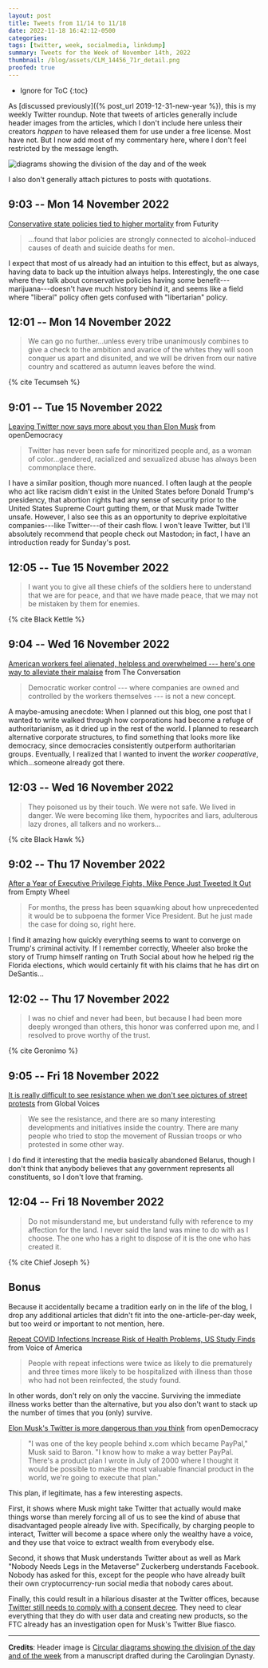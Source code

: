 ```yaml
---
layout: post
title: Tweets from 11/14 to 11/18
date: 2022-11-18 16:42:12-0500
categories:
tags: [twitter, week, socialmedia, linkdump]
summary: Tweets for the Week of November 14th, 2022
thumbnail: /blog/assets/CLM_14456_71r_detail.png
proofed: true
---
```


* Ignore for ToC
{:toc}

As [discussed previously]({% post_url 2019-12-31-new-year %}), this is my weekly Twitter roundup.  Note that tweets of articles generally include header images from the articles, which I don't include here unless their creators *happen* to have released them for use under a free license.  Most have not.  But I now add most of my commentary here, where I don't feel restricted by the message length.

![diagrams showing the division of the day and of the week](/blog/assets/CLM_14456_71r_detail.png "diagrams showing the division of the day and of the week")

I also don't generally attach pictures to posts with quotations.

## 9:03 -- Mon 14 November 2022

[<i class="fab fa-twitter-square"></i>](https://jcolag.github.io/twitter/1592156144834793472) [Conservative state policies tied to higher mortality](https://www.futurity.org/conservative-state-policies-mortality-2825232-2/) from Futurity

 > ...found that labor policies are strongly connected to alcohol-induced causes of death and suicide deaths for men.

I expect that most of us already had an intuition to this effect, but as always, having data to back up the intuition always helps.  Interestingly, the one case where they talk about conservative policies having some benefit---marijuana---doesn't have much history behind it, and seems like a field where "liberal" policy often gets confused with "libertarian" policy.

## 12:01 -- Mon 14 November 2022

[<i class="fab fa-twitter-square"></i>](https://jcolag.github.io/twitter/1592200939468771328)

 > We can go no further...unless every tribe unanimously combines to give a check to the ambition and avarice of the whites they will soon conquer us apart and disunited, and we will be driven from our native country and scattered as autumn leaves before the wind.

{% cite Tecumseh %}

## 9:01 -- Tue 15 November 2022

[<i class="fab fa-twitter-square"></i>](https://jcolag.github.io/twitter/1592518029203554305) [Leaving Twitter now says more about you than Elon Musk](https://www.opendemocracy.net/en/twitter-blue-ticks-elon-musk-white-people-leaving/) from openDemocracy

 > Twitter has never been safe for minoritized people and, as a woman of color...gendered, racialized and sexualized abuse has always been commonplace there.

I have a similar position, though more nuanced.  I often laugh at the people who act like racism didn't exist in the United States before Donald Trump's presidency, that abortion rights had any sense of security prior to the United States Supreme Court gutting them, or that Musk made Twitter unsafe.  However, I also see this as an opportunity to deprive exploitative companies---like Twitter---of their cash flow.  I won't leave Twitter, but I'll absolutely recommend that people check out Mastodon; in fact, I have an introduction ready for Sunday's post.

## 12:05 -- Tue 15 November 2022

[<i class="fab fa-twitter-square"></i>](https://jcolag.github.io/twitter/1592564334244245504)

 > I want you to give all these chiefs of the soldiers here to understand that we are for peace, and that we have made peace, that we may not be mistaken by them for enemies.

{% cite Black Kettle %}

## 9:04 -- Wed 16 November 2022

[<i class="fab fa-twitter-square"></i>](https://jcolag.github.io/twitter/1592881172073353217) [American workers feel alienated, helpless and overwhelmed --- here's one way to alleviate their malaise](https://theconversation.com/american-workers-feel-alienated-helpless-and-overwhelmed-heres-one-way-to-alleviate-their-malaise-192389) from The Conversation

 > Democratic worker control --- where companies are owned and controlled by the workers themselves --- is not a new concept.

A maybe-amusing anecdote:  When I planned out this blog, one post that I wanted to write walked through how corporations had become a refuge of authoritarianism, as it dried up in the rest of the world.  I planned to research alternative corporate structures, to find something that looks more like democracy, since democracies consistently outperform authoritarian groups.  Eventually, I realized that I wanted to invent the *worker cooperative*, which...someone already got there.

## 12:03 -- Wed 16 November 2022

[<i class="fab fa-twitter-square"></i>](https://jcolag.github.io/twitter/1592926219070078976)

 > They poisoned us by their touch. We were not safe. We lived in danger. We were becoming like them, hypocrites and liars, adulterous lazy drones, all talkers and no workers...

{% cite Black Hawk %}

## 9:02 -- Thu 17 November 2022

[<i class="fab fa-twitter-square"></i>](https://jcolag.github.io/twitter/1593243056395935745) [After a Year of Executive Privilege Fights, Mike Pence Just Tweeted It Out](https://www.emptywheel.net/2022/11/10/after-a-year-of-executive-privilege-fights-mike-pence-just-tweeted-it-out/) from Empty Wheel

 > For months, the press has been squawking about how unprecedented it would be to subpoena the former Vice President. But he just made the case for doing so, right here.

I find it amazing how quickly everything seems to want to converge on Trump's criminal activity.  If I remember correctly, Wheeler also broke the story of Trump himself ranting on Truth Social about how he helped rig the Florida elections, which would certainly fit with his claims that he has dirt on DeSantis...

## 12:02 -- Thu 17 November 2022

[<i class="fab fa-twitter-square"></i>](https://jcolag.github.io/twitter/1593288354899951617)

 > I was no chief and never had been, but because I had been more deeply wronged than others, this honor was conferred upon me, and I resolved to prove worthy of the trust.

{% cite Geronimo %}

## 9:05 -- Fri 18 November 2022

[<i class="fab fa-twitter-square"></i>](https://jcolag.github.io/twitter/1593606199349493767) [It is really difficult to see resistance when we don't see pictures of street protests](https://globalvoices.org/2022/11/10/it-is-really-difficult-to-see-resistance-when-we-dont-see-pictures-of-street-protests-interview-with-belarusian-activist-hanna-liubakova/) from Global Voices

 > We see the resistance, and there are so many interesting developments and initiatives inside the country.  There are many  people who tried to stop the movement of Russian troops or who protested in some other way.

I do find it interesting that the media basically abandoned Belarus, though I don't think that anybody believes that any government represents all constituents, so I don't love that framing.

## 12:04 -- Fri 18 November 2022

[<i class="fab fa-twitter-square"></i>](https://jcolag.github.io/twitter/1593651246082162693)

 > Do not misunderstand me, but understand fully with reference to my affection for the land. I never said the land was mine to do with as I choose. The one who has a right to dispose of it is the one who has created it.

{% cite Chief Joseph %}

## Bonus

Because it accidentally became a tradition early on in the life of the blog, I drop any additional articles that didn't fit into the one-article-per-day week, but too weird or important to not mention, here.

<i class="fas fa-square"></i> [Repeat COVID Infections Increase Risk of Health Problems, US Study Finds](https://www.voanews.com/a/repeat-covid-infections-increase-risk-of-health-problems-us-study-finds-/6829204.html) from Voice of America

 > People with repeat infections were twice as likely to die prematurely and three times more likely to be hospitalized with illness than those who had not been reinfected, the study found.

In other words, don't rely on only the vaccine.  Surviving the immediate illness works better than the alternative, but you also don't want to stack up the number of times that you (only) survive.

<i class="fas fa-square"></i> [Elon Musk's Twitter is more dangerous than you think](https://www.opendemocracy.net/en/elon-musk-twitter-dangerous-democracy-fintech-bank/) from openDemocracy

 > "I was one of the key people behind x.com which became PayPal," Musk said to Baron. "I know how to make a way better PayPal. There's a product plan I wrote in July of 2000 where I thought it would be possible to make the most valuable financial product in the world, we're going to execute that plan."

This plan, if legitimate, has a few interesting aspects.

First, it shows where Musk might take Twitter that actually would make things worse than merely forcing all of us to see the kind of abuse that disadvantaged people already live with.  Specifically, by charging people to interact, Twitter will become a space where only the wealthy have a voice, and they use that voice to extract wealth from everybody else.

Second, it shows that Musk understands Twitter about as well as Mark "Nobody Needs Legs in the Metaverse" Zuckerberg understands Facebook.  Nobody has asked for this, except for the people who have already built their own cryptocurrency-run social media that nobody cares about.

Finally, this could result in a hilarious disaster at the Twitter offices, because [Twitter still needs to comply with a consent decree](https://www.techdirt.com/2022/11/10/does-twitter-have-any-employees-left-who-remember-that-the-company-is-under-a-strict-consent-decree-with-the-ftc/).  They need to clear everything that they do with user data and creating new products, so the FTC already has an investigation open for Musk's Twitter Blue fiasco.

* * *

**Credits**:  Header image is [Circular diagrams showing the division of the day and of the week](https://commons.wikimedia.org/wiki/File:CLM_14456_71r_detail.jpg) from a manuscript drafted during the Carolingian Dynasty.
